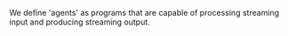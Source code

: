 We define 'agents' as programs that are capable of processing streaming input
and producing streaming output.
